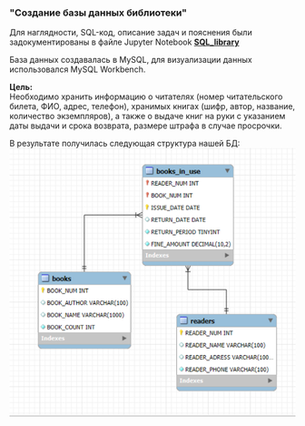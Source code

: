 ### "Создание базы данных библиотеки"  

Для наглядности, SQL-код, описание задач и пояснения были задокументированы в файле Jupyter Notebook **[SQL_library](SQL_library.ipynb)**   

База данных создавалась в MySQL, для визуализации данных использовался MySQL Workbench.  

**Цель:**  
Необходимо хранить информацию о читателях (номер читательского билета, ФИО, адрес, телефон), хранимых книгах (шифр, автор, название, количество экземпляров), а также о выдаче книг на руки с указанием даты выдачи и срока возврата, размере штрафа в случае просрочки.

В результате получилась следующая структура нашей БД:  
![Скриншот](Схема_библиотеки.png)
